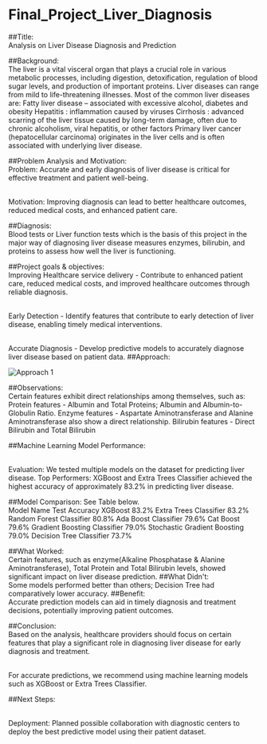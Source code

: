 # Final_Project_Liver_Diagnosis
##Title: 
<br>Analysis on Liver Disease Diagnosis and Prediction

##Background:
<br>The liver is a vital visceral organ that plays a crucial role in various metabolic processes, including digestion, detoxification, regulation of blood sugar levels, and production of important proteins. Liver diseases can range from mild to life-threatening illnesses. 
Most of the common liver diseases are:
Fatty liver disease – associated with excessive alcohol, diabetes and obesity
Hepatitis : inflammation caused by viruses 
Cirrhosis : advanced scarring of the liver tissue caused by long-term damage, often due to chronic alcoholism, viral hepatitis, or other factors
Primary liver cancer (hepatocellular carcinoma) originates in the liver cells and is often associated with underlying liver disease.

##Problem Analysis and Motivation:
<br>Problem: Accurate and early diagnosis of liver disease is critical for effective treatment and patient well-being.

<br>Motivation: Improving diagnosis can lead to better healthcare outcomes, reduced medical costs, and enhanced patient care.

##Diagnosis:
<br>Blood tests or Liver function tests which is the basis of this project in the major way of diagnosing liver disease measures enzymes, bilirubin, and proteins to assess how well the liver is functioning.

##Project goals & objectives:
<br>Improving Healthcare service delivery -  Contribute to enhanced patient care, reduced medical costs, and improved healthcare outcomes through reliable diagnosis.

<br>Early Detection - Identify features that contribute to early detection of liver disease, enabling timely medical interventions.

<br>Accurate Diagnosis - Develop predictive models to accurately diagnose liver disease based on patient data.
##Approach:


![Approach 1](https://github.com/Ikennaodinye/Final_Project_Liver_Diagnosis/assets/133932487/8ff79810-5ad8-4ddf-9ace-d4786ecdbf3e)


##Observations:
<br>Certain features exhibit direct relationships among themselves, such as:
Protein features  - Albumin and Total Proteins; Albumin and Albumin-to-Globulin Ratio.
Enzyme features  - Aspartate Aminotransferase and Alanine Aminotransferase also show a direct relationship.
Bilirubin features - Direct Bilirubin and Total Bilirubin

##Machine Learning Model Performance:

<br>Evaluation: We tested multiple models on the dataset for predicting liver disease.
Top Performers: XGBoost and Extra Trees Classifier achieved the highest accuracy of approximately 83.2% in predicting liver disease.

##Model Comparison: See Table below.
<br>Model Name	Test Accuracy
XGBoost	83.2%
Extra Trees Classifier	83.2%
Random Forest Classifier	80.8%
Ada Boost Classifier	79.6%
Cat Boost	79.6%
Gradient Boosting Classifier	79.0%
Stochastic Gradient Boosting	79.0%
Decision Tree Classifier	73.7%

##What Worked: 
<br>Certain features, such as enzyme(Alkaline Phosphatase & Alanine Aminotransferase), Total Protein and Total Bilirubin levels, showed significant impact on liver disease prediction.
##What Didn't: 
<br>Some models performed better than others; Decision Tree had comparatively lower accuracy.
##Benefit: 
<br>Accurate prediction models can aid in timely diagnosis and treatment decisions, potentially improving patient outcomes.

##Conclusion:
<br>Based on the analysis, healthcare providers should focus on certain features  that play a significant role in diagnosing liver disease for early diagnosis and treatment.

<br>For accurate predictions, we recommend using machine learning models such as XGBoost or Extra Trees Classifier.

##Next Steps:

<br>Deployment: Planned possible collaboration with diagnostic centers to deploy the best predictive model using their patient dataset.
